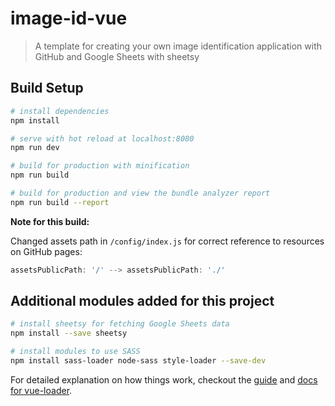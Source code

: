 # image-id-vue

> A template for creating your own image identification application with GitHub and Google Sheets with sheetsy

## Build Setup

``` bash
# install dependencies
npm install

# serve with hot reload at localhost:8080
npm run dev

# build for production with minification
npm run build

# build for production and view the bundle analyzer report
npm run build --report
```
**Note for this build:**

Changed assets path in ```/config/index.js``` for correct reference to resources on GitHub pages:

```js
assetsPublicPath: '/' --> assetsPublicPath: './'
```


## Additional modules added for this project
``` bash
# install sheetsy for fetching Google Sheets data
npm install --save sheetsy

# install modules to use SASS
npm install sass-loader node-sass style-loader --save-dev
```

For detailed explanation on how things work, checkout the [guide](http://vuejs-templates.github.io/webpack/) and [docs for vue-loader](http://vuejs.github.io/vue-loader).
